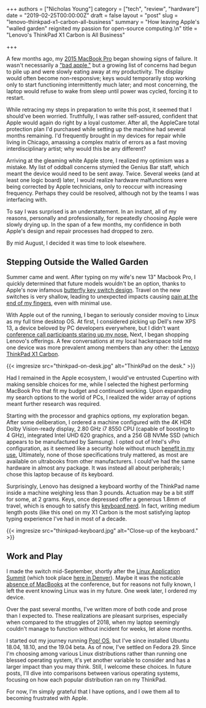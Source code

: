 +++
authors = ["Nicholas Young"]
category = ["tech", "review", "hardware"]
date = "2019-02-25T00:00:00Z"
draft = false
layout = "post"
slug = "lenovo-thinkpad-x1-carbon-all-business"
summary = "How leaving Apple's \"walled garden\" reignited my passion for open-source computing.\n"
title = "Lenovo's ThinkPad X1 Carbon is All Business"

+++

A few months ago, my [2015 MacBook Pro][mbp] began showing signs of failure. It
wasn't necessarily a ["bad apple,"][bad-apple] but a growing list of concerns
had begun to pile up and were slowly eating away at my productivity. The
display would often become non-responsive; keys would temporarily stop working
only to start functioning intermittently much later; and most
concerning, the laptop would refuse to wake from sleep until power was cycled,
forcing it to restart.

While retracing my steps in preparation to write this post, it seemed that
I should've been worried. Truthfully, I was rather self-assured, confident that
Apple would again do right by a loyal customer. After all, the AppleCare total
protection plan I'd purchased while setting up the machine had several months
remaining. I'd frequently brought in my devices for repair while living in
Chicago, amassing a complex matrix of errors as a fast moving interdisciplinary
artist; why would this be any different?

Arriving at the gleaming white Apple store, I realized my optimism was
a mistake. My list of oddball concerns stymied the Genius Bar staff, which
meant the device would need to be sent away. Twice. Several weeks (and at least
one logic board) later, I would realize hardware malfunctions were being
corrected by Apple technicians, only to reoccur with increasing frequency.
Perhaps they could be resolved, although not by the teams I was interfacing
with.

To say I was surprised is an understatement. In an instant, all of my reasons,
personally and professionally, for repeatedly choosing Apple were slowly drying
up. In the span of a few months, my confidence in both Apple's design and
repair processes had dropped to zero.

By mid August, I decided it was time to look elsewhere.

## Stepping Outside the Walled Garden

Summer came and went. After typing on my wife's new 13" Macbook Pro, I quickly
determined that future models wouldn't be an option, thanks to Apple's now
infamous [butterfly key switch design][butterfly]. Travel on the new switches
is very shallow, leading to unexpected impacts causing [pain at the end of my
fingers][pain], even with minimal use.

With Apple out of the running, I began to seriously consider moving to Linux as
my full time desktop OS. At first, I considered picking up Dell's new XPS 13,
a device beloved by PC developers everywhere, but I didn't want [conference
call participants staring up my nose.][xps-13] Next, I began shopping Lenovo's
offerings. A few conversations at my local hackerspace told me one device was
more prevalent among members than any other: the [Lenovo ThinkPad X1
Carbon][thinkpad].

{{< imgresize src="thinkpad-on-desk.jpg" alt="ThinkPad on the desk." >}}

Had I remained in the Apple ecosystem, I would've entrusted Cupertino with
making sensible choices for me, while I selected the highest performing MacBook
Pro that fit my budget and continued working. Upon expanding my search options
to the world of PCs, I realized the wider array of options meant further
research was required.

Starting with the processor and graphics options, my exploration began. After
some deliberation, I ordered a machine configured with the 4K HDR Dolby
Vision-ready display, 2.80 GHz i7 8550 CPU (capable of boosting to 4 GHz),
integrated Intel UHD 620 graphics, and a 256 GB NVMe SSD (which appears to be
manufactured by Samsung). I opted out of Intel's vPro configuration, as it
seemed like a security hole without much [benefit in my use.][vpro] Ultimately,
none of those specifications truly mattered, as most are available on
ultrabooks from other manufacturers. I could've had the same hardware in almost
any package. It was instead all about peripherals; I chose this laptop because
of its keyboard.

Surprisingly, Lenovo has designed a keyboard worthy of the ThinkPad name inside
a machine weighing less than 3 pounds. Actuation may be a bit stiff for some,
at 2 grams. Keys, once depressed offer a generous 1.8mm of travel, which is
enough to satisfy this [keyboard nerd][painless-keyboarding]. In fact, writing
medium length posts (like this one) on my X1 Carbon is the most satisfying
laptop typing experience I've had in most of a decade.

{{< imgresize src="thinkpad-keyboard.jpg" alt="Close-up of the keyboard." >}}

## Work and Play

I made the switch mid-September, shortly after the [Linux Application
Summit][las-gnome] (which took place [here in Denver][las-photos]). Maybe it
was the noticable [absence of MacBooks][tweet] at the conference, but for
reasons not fully known, I left the event knowing Linux was in my future. One
week later, I ordered my device.

Over the past several months, I've written more of both code and prose than
I expected to. These realizations are pleasant surprises, especially when
compared to the struggles of 2018, when my laptop seemingly couldn't manage to
function without incident for weeks, let alone months.

I started out my journey running [Pop! OS][pop-os], but I've since installed
Ubuntu 18.04, 18.10, and the 19.04 beta. As of now, I've settled on Fedora 29.
Since I'm choosing among various Linux distributions rather than running one
blessed operating system, it's yet another variable to consider and has
a larger impact than you may think. Still, I welcome these choices. In future
posts, I'll dive into comparisons between various operating systems, focusing
on how each popular distribution ran on my ThinkPad.

For now, I'm simply grateful that I have options, and I owe them all to
becoming frustrated with Apple.

[mbp]: /blog/2016/01/apples-power-play/
[butterfly]: https://appleinsider.com/articles/18/04/30/2016-macbook-pro-butterfly-keyboards-failing-twice-as-frequently-as-older-models
[painless-keyboarding]: /blog/2015/11/painless-keyboarding/
[pain]: /blog/2016/05/life-on-the-inside-part-i/
[thinkpad]:
https://www.lenovo.com/us/en/laptops/thinkpad/thinkpad-x/ThinkPad-X1-Carbon-6th-Gen/p/22TP2TXX16G
[vpro]: https://en.wikipedia.org/wiki/Intel_vPro
[las-gnome]: https://las.gnome.org/conferences/LAS
[las-photos]:
https://twitter.com/search?f=images&q=%23LASGnome&src=typd
[tweet]: https://twitter.com/secretfader/status/1038157499415846912
[bad-apple]: https://www.technologyreview.com/s/427276/review-bad-apple/
[xps-13]: https://www.youtube.com/watch?v=F9yWtKzgtrc
[vpro]: https://www.laptopmag.com/articles/intel-vpro-faq
[pop-os]: https://system76.com/pop

